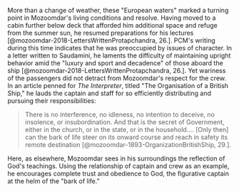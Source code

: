 More than a change of weather, these "European waters" marked a turning
point in Mozoomdar's living conditions and resolve. Having moved to a
cabin further below deck that afforded him additional space and refuge
from the summer sun, he resumed preparations for his
lectures [@mozoomdar-2018-LettersWrittenProtapchandra, 26.]. PCM's writing during this time indicates that he was
preoccupied by issues of character. In a letter written to Saudamini, he
laments the difficulty of maintaining upright behavior amid the "luxury
and sport and decadence" of those aboard the ship [@mozoomdar-2018-LettersWrittenProtapchandra, 26.]. Yet wariness of
the passengers did not detract from Mozoomdar's respect for the crew. In
an article penned for *The Interpreter*, titled "The Organisation of a
British Ship," he lauds the captain and staff for so efficiently
distributing and pursuing their responsibilities:

> There is no interference, no idleness, no intention to deceive, no
insolence, or insubordination. And that is the secret of Government,
either in the church, or in the state, or in the household.... \[Only
then\] can the bark of life steer on its onward course and reach in
safety its remote destination [@mozoomdar-1893-OrganizationBritishShip, 29.].

Here, as elsewhere, Mozoomdar sees in his surroundings the reflection of
God's teachings. Using the relationship of captain and crew as an
example, he encourages complete trust and obedience to God, the
figurative captain at the helm of the "bark of life."
